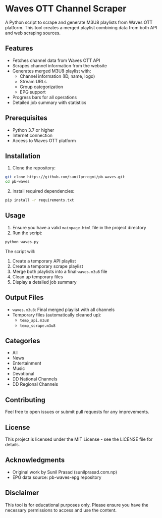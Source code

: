 # Waves OTT Channel Scraper

A Python script to scrape and generate M3U8 playlists from Waves OTT platform. This tool creates a merged playlist combining data from both API and web scraping sources.

## Features

- Fetches channel data from Waves OTT API
- Scrapes channel information from the website
- Generates merged M3U8 playlist with:
  - Channel information (ID, name, logo)
  - Stream URLs
  - Group categorization
  - EPG support
- Progress bars for all operations
- Detailed job summary with statistics

## Prerequisites

- Python 3.7 or higher
- Internet connection
- Access to Waves OTT platform

## Installation

1. Clone the repository:
```bash
git clone https://github.com/sunilprregmi/pb-waves.git
cd pb-waves
```

2. Install required dependencies:
```bash
pip install -r requirements.txt
```

## Usage

1. Ensure you have a valid `mainpage.html` file in the project directory
2. Run the script:
```bash
python waves.py
```

The script will:
1. Create a temporary API playlist
2. Create a temporary scrape playlist
3. Merge both playlists into a final `waves.m3u8` file
4. Clean up temporary files
5. Display a detailed job summary

## Output Files

- `waves.m3u8`: Final merged playlist with all channels
- Temporary files (automatically cleaned up):
  - `temp_api.m3u8`
  - `temp_scrape.m3u8`

## Categories

- All
- News
- Entertainment
- Music
- Devotional
- DD National Channels
- DD Regional Channels

## Contributing

Feel free to open issues or submit pull requests for any improvements.

## License

This project is licensed under the MIT License - see the LICENSE file for details.

## Acknowledgments

- Original work by Sunil Prasad (sunilprasad.com.np)
- EPG data source: pb-waves-epg repository

## Disclaimer

This tool is for educational purposes only. Please ensure you have the necessary permissions to access and use the content.